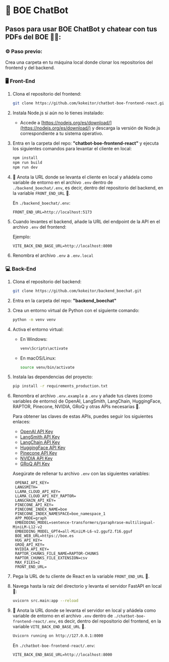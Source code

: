 
# 🚀 BOE ChatBot

## Pasos para usar BOE ChatBot y chatear con tus PDFs del BOE 📄🤖:

### ⚙️ Paso previo: 
Crea una carpeta en tu máquina local donde clonar los repositorios del frontend y del backend.

### 🖥️ Front-End

1. Clona el repositorio del frontend:

   ```sh
   git clone https://github.com/kokeitor/chatbot-boe-frontend-react.git
   ```

2. Instala Node.js si aún no lo tienes instalado:

   - Accede a [https://nodejs.org/es/download/](https://nodejs.org/es/download/) y descarga la versión de Node.js correspondiente a tu sistema operativo.

3. Entra en la carpeta del repo: **"chatbot-boe-frontend-react"** y ejecuta los siguientes comandos para levantar el cliente en local:

   ```sh
   npm install
   npm run build
   npm run dev
   ```

4. 📝 Anota la URL donde se levanta el cliente en local y añádela como variable de entorno en el archivo `.env` dentro de `./backend_boechat/.env`, es decir, dentro del repositorio del backend, en la variable `FRONT_END_URL` 📎.

   En `./backend_boechat/.env`:
   ```env
   FRONT_END_URL=http://localhost:5173
   ```

5. Cuando levantes el backend, añade la URL del endpoint de la API en el archivo `.env` del frontend:

   Ejemplo:
    
   ```env
   VITE_BACK_END_BASE_URL=http://localhost:8000
   ```
6. Renombra el archivo `.env` a `.env.local` 

### 💻 Back-End

1. Clona el repositorio del backend:

   ```sh
   git clone https://github.com/kokeitor/backend_boechat.git
   ```

2. Entra en la carpeta del repo: **"backend_boechat"**

3. Crea un entorno virtual de Python con el siguiente comando:

   ```sh
   python -m venv venv
   ```

4. Activa el entorno virtual:

   - En Windows:
     ```sh
     venv\Scripts\activate
     ```
   - En macOS/Linux:
     ```sh
     source venv/bin/activate
     ```

5. Instala las dependencias del proyecto:

   ```sh
   pip install -r requirements_production.txt
   ```

6. Renombra el archivo `.env.example` a `.env` y añade tus claves (como variables de entorno) de OpenAI, LangSmith, LangChain, HuggingFace, RAPTOR, Pinecone, NVIDIA, GRoQ y otras APIs necesarias 🔑.

   Para obtener las claves de estas APIs, puedes seguir los siguientes enlaces:

   - [OpenAI API Key](https://platform.openai.com/account/api-keys)
   - [LangSmith API Key](https://smith.langchain.com/)
   - [LangChain API Key](https://smith.langchain.com/)
   - [HuggingFace API Key](https://huggingface.co/settings/tokens)
   - [Pinecone API Key](https://app.pinecone.io/organizations/my-organization/keys)
   - [NVIDIA API Key](https://developer.nvidia.com/)
   - [GRoQ API Key](https://console.groq.com/keys)

   Asegúrate de rellenar tu archivo `.env` con las siguientes variables:

   ```env
    OPENAI_API_KEY=
    LANGSMITH= 
    LLAMA_CLOUD_API_KEY=
    LLAMA_CLOUD_API_KEY_RAPTOR=
    LANGCHAIN_API_KEY=
    PINECONE_API_KEY= 
    PINECONE_INDEX_NAME=boe
    PINECONE_INDEX_NAMESPACE=boe_namespace_1
    APP_MODE=graph
    EMBEDDING_MODEL=sentence-transformers/paraphrase-multilingual-MiniLM-L12-v2
    EMBEDDING_MODEL_GPT4=all‑MiniLM‑L6‑v2.gguf2.f16.gguf
    BOE_WEB_URL=https://boe.es
    HUG_API_KEY=
    GROQ_API_KEY=
    NVIDIA_API_KEY=
    RAPTOR_CHUNKS_FILE_NAME=RAPTOR-CHUNKS
    RAPTOR_CHUNKS_FILE_EXTENSION=csv
    MAX_FILES=2
    FRONT_END_URL=
   ```

7. Pega la URL de tu cliente de React en la variable `FRONT_END_URL` 📎.

8. Navega hasta la raíz del directorio y levanta el servidor FastAPI en local 🚀:

   ```sh
   uvicorn src.main:app --reload
   ```

9. 📝 Anota la URL donde se levanta el servidor en local y añádela como variable de entorno en el archivo `.env` dentro de `./chatbot-boe-frontend-react/.env`, es decir, dentro del repositorio del frontend, en la variable `VITE_BACK_END_BASE_URL` 📎.

   ```sh
   Uvicorn running on http://127.0.0.1:8000
   ```

   En `./chatbot-boe-frontend-react/.env`:
   ```env
   VITE_BACK_END_BASE_URL=http://localhost:8000
   ```

